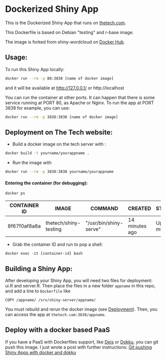 Dockerized Shiny App
=======================

This is the Dockerized Shiny App that runs on [thetech.com](http://thetech.com/3838).

This Dockerfile is based on Debian "testing" and r-base image.

The image is forked from shiny-wordcloud on [Docker Hub](https://registry.hub.docker.com/u/flaviobarros/shiny-wordcloud/).

## Usage:

To run this Shiny App locally:

```sh
docker run --rm -p 80:3838 [name of docker image]
```

and it will be available at http://127.0.0.1/ or http://localhost

You can run the container at other ports. It can happen that there is some service running at PORT 80, as Apache or Nginx.
To run the app at PORT 3838 for example, you can use:

```sh
docker run --rm -p 3838:3838 [name of docker image]
```

## <a name="deployment"></a> Deployment on The Tech website:

* Build a docker image on the tech server with :

```sh
docker build -t yourname/yourappname .
```

* Run the image with


```sh
docker run --rm -p 3838:3838 yourname/yourappname
```

#### Entering the container (for debugging):

```sh
docker ps
```

| CONTAINER ID    |    IMAGE  | COMMAND    |    CREATED       |   STATUS | PORTS    |   NAMES
| ---- | ----- | -------- | -------- | -------- | ------- | ------
| 8f67f0af8a8a    |    thetech/shiny-testing    | "/usr/bin/shiny-serve"  | 14 minutes ago  |    Up 14 minutes   |    0.0.0.0:3838->3838/tcp

* Grab the container ID and run to pop a shell:

```
docker exec -it [container-id] bash
```


## Building a Shiny App:

After developing your Shiny App, you will need two files for deployment: ui.R and server.R. Then
place the files in a new folder `appname` in this repo, and add a line to `Dockerfile` like

```
COPY /appname/ /srv/shiny-server/appname/
```

You must rebuild and rerun the docker image (see [Deployment](#deployment)). Then, you can access the app at `thetech.com:3838/appname`.

## Deploy with a docker based PaaS

If you have a PaaS with Dockerfiles support, like [Deis](http://deis.io/) or [Dokku](https://github.com/progrium/dokku), you can git push this image. I just wrote a post with further instructions: [Git pushing Shiny Apps with docker and dokku](https://www.rmining.net/2015/05/11/git-pushing-shiny-apps-with-docker-dokku/)
